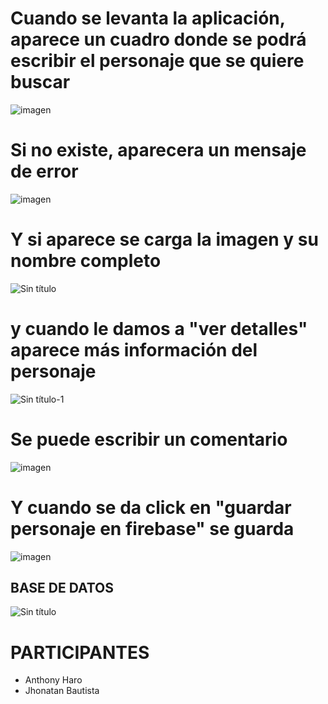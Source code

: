 # Cuando se levanta la aplicación, aparece un cuadro donde se podrá escribir el personaje que se quiere buscar 

![imagen](https://github.com/user-attachments/assets/79b224a2-5326-4a0a-90b7-cef185f38dd7)

# Si no existe, aparecera un mensaje de error
![imagen](https://github.com/user-attachments/assets/8121399b-8d3f-45e6-8800-d73563f27fcb)


# Y si aparece se carga la imagen y su nombre completo 

![Sin título](https://github.com/user-attachments/assets/96b4027c-a82a-40b8-9e9a-f69b4c948170)


# y cuando le damos a "ver detalles" aparece más información del personaje 

![Sin título-1](https://github.com/user-attachments/assets/ecccf1cf-e480-4f64-89ec-9fe86392edc5)


# Se puede escribir un comentario

![imagen](https://github.com/user-attachments/assets/5c1ca4cf-23ac-485f-b7ce-9d50fe801b3c)


# Y cuando se da click en "guardar personaje en firebase" se guarda 

![imagen](https://github.com/user-attachments/assets/2471d266-0c43-4bff-acf0-d49671503214)

## BASE DE DATOS
![Sin título](https://github.com/user-attachments/assets/5f02643d-ca95-4305-9a08-11f278df7550)



# PARTICIPANTES

 - Anthony Haro
 - Jhonatan Bautista
